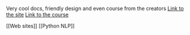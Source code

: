 Very cool docs, friendly design and even course from the creators
[Link to the site](https://spacy.io)
[Link to the course](https://course.spacy.io)

[[Web sites]]
[[Python NLP]]

